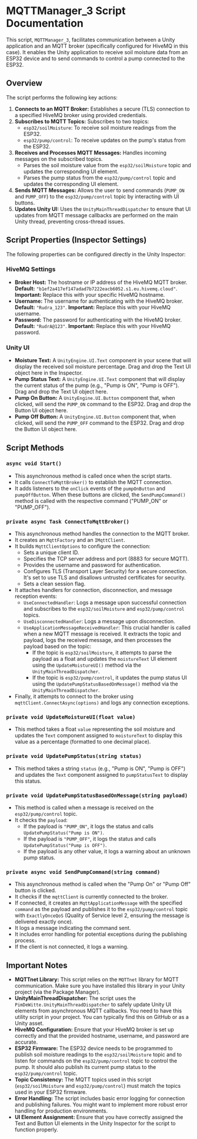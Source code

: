 # MQTTManager_3 Script Documentation

This script, `MQTTManager_3`, facilitates communication between a Unity application and an MQTT broker (specifically configured for HiveMQ in this case). It enables the Unity application to receive soil moisture data from an ESP32 device and to send commands to control a pump connected to the ESP32.

## Overview

The script performs the following key actions:

1.  **Connects to an MQTT Broker:** Establishes a secure (TLS) connection to a specified HiveMQ broker using provided credentials.
2.  **Subscribes to MQTT Topics:** Subscribes to two topics:
    * `esp32/soilMoisture`: To receive soil moisture readings from the ESP32.
    * `esp32/pump/control`: To receive updates on the pump's status from the ESP32.
3.  **Receives and Processes MQTT Messages:** Handles incoming messages on the subscribed topics.
    * Parses the soil moisture value from the `esp32/soilMoisture` topic and updates the corresponding UI element.
    * Parses the pump status from the `esp32/pump/control` topic and updates the corresponding UI element.
4.  **Sends MQTT Messages:** Allows the user to send commands (`PUMP_ON` and `PUMP_OFF`) to the `esp32/pump/control` topic by interacting with UI buttons.
5.  **Updates Unity UI:** Uses the `UnityMainThreadDispatcher` to ensure that UI updates from MQTT message callbacks are performed on the main Unity thread, preventing cross-thread issues.

## Script Properties (Inspector Settings)

The following properties can be configured directly in the Unity Inspector:

### HiveMQ Settings

* **Broker Host:** The hostname or IP address of the HiveMQ MQTT broker. **Default:** `"b1ef2a417ef147adad7b7222eacb6052.s1.eu.hivemq.cloud"`. **Important:** Replace this with your specific HiveMQ hostname.
* **Username:** The username for authenticating with the HiveMQ broker. **Default:** `"Rudra_123"`. **Important:** Replace this with your HiveMQ username.
* **Password:** The password for authenticating with the HiveMQ broker. **Default:** `"RudrA@123"`. **Important:** Replace this with your HiveMQ password.

### Unity UI

* **Moisture Text:** A `UnityEngine.UI.Text` component in your scene that will display the received soil moisture percentage. Drag and drop the Text UI object here in the Inspector.
* **Pump Status Text:** A `UnityEngine.UI.Text` component that will display the current status of the pump (e.g., "Pump is ON", "Pump is OFF"). Drag and drop the Text UI object here.
* **Pump On Button:** A `UnityEngine.UI.Button` component that, when clicked, will send the `PUMP_ON` command to the ESP32. Drag and drop the Button UI object here.
* **Pump Off Button:** A `UnityEngine.UI.Button` component that, when clicked, will send the `PUMP_OFF` command to the ESP32. Drag and drop the Button UI object here.

## Script Methods

### `async void Start()`

* This asynchronous method is called once when the script starts.
* It calls `ConnectToMqttBroker()` to establish the MQTT connection.
* It adds listeners to the `onClick` events of the `pumpOnButton` and `pumpOffButton`. When these buttons are clicked, the `SendPumpCommand()` method is called with the respective command ("PUMP\_ON" or "PUMP\_OFF").

### `private async Task ConnectToMqttBroker()`

* This asynchronous method handles the connection to the MQTT broker.
* It creates an `MqttFactory` and an `IMqttClient`.
* It builds `MqttClientOptions` to configure the connection:
    * Sets a unique client ID.
    * Specifies the TCP server address and port (8883 for secure MQTT).
    * Provides the username and password for authentication.
    * Configures TLS (Transport Layer Security) for a secure connection. It's set to use TLS and disallows untrusted certificates for security.
    * Sets a clean session flag.
* It attaches handlers for connection, disconnection, and message reception events:
    * `UseConnectedHandler`: Logs a message upon successful connection and subscribes to the `esp32/soilMoisture` and `esp32/pump/control` topics.
    * `UseDisconnectedHandler`: Logs a message upon disconnection.
    * `UseApplicationMessageReceivedHandler`: This crucial handler is called when a new MQTT message is received. It extracts the topic and payload, logs the received message, and then processes the payload based on the topic:
        * If the topic is `esp32/soilMoisture`, it attempts to parse the payload as a float and updates the `moistureText` UI element using the `UpdateMoistureUI()` method via the `UnityMainThreadDispatcher`.
        * If the topic is `esp32/pump/control`, it updates the pump status UI using the `UpdatePumpStatusBasedOnMessage()` method via the `UnityMainThreadDispatcher`.
* Finally, it attempts to connect to the broker using `mqttClient.ConnectAsync(options)` and logs any connection exceptions.

### `private void UpdateMoistureUI(float value)`

* This method takes a float `value` representing the soil moisture and updates the `Text` component assigned to `moistureText` to display this value as a percentage (formatted to one decimal place).

### `private void UpdatePumpStatus(string status)`

* This method takes a string `status` (e.g., "Pump is ON", "Pump is OFF") and updates the `Text` component assigned to `pumpStatusText` to display this status.

### `private void UpdatePumpStatusBasedOnMessage(string payload)`

* This method is called when a message is received on the `esp32/pump/control` topic.
* It checks the `payload`:
    * If the payload is `"PUMP_ON"`, it logs the status and calls `UpdatePumpStatus("Pump is ON")`.
    * If the payload is `"PUMP_OFF"`, it logs the status and calls `UpdatePumpStatus("Pump is OFF")`.
    * If the payload is any other value, it logs a warning about an unknown pump status.

### `private async void SendPumpCommand(string command)`

* This asynchronous method is called when the "Pump On" or "Pump Off" button is clicked.
* It checks if the `mqttClient` is currently connected to the broker.
* If connected, it creates an `MqttApplicationMessage` with the specified `command` as the payload and publishes it to the `esp32/pump/control` topic with `ExactlyOnceQoS` (Quality of Service level 2, ensuring the message is delivered exactly once).
* It logs a message indicating the command sent.
* It includes error handling for potential exceptions during the publishing process.
* If the client is not connected, it logs a warning.

## Important Notes

* **MQTTnet Library:** This script relies on the `MQTTnet` library for MQTT communication. Make sure you have installed this library in your Unity project (via the Package Manager).
* **UnityMainThreadDispatcher:** The script uses the `PimDeWitte.UnityMainThreadDispatcher` to safely update Unity UI elements from asynchronous MQTT callbacks. You need to have this utility script in your project. You can typically find this on GitHub or as a Unity asset.
* **HiveMQ Configuration:** Ensure that your HiveMQ broker is set up correctly and that the provided hostname, username, and password are accurate.
* **ESP32 Firmware:** The ESP32 device needs to be programmed to publish soil moisture readings to the `esp32/soilMoisture` topic and to listen for commands on the `esp32/pump/control` topic to control the pump. It should also publish its current pump status to the `esp32/pump/control` topic.
* **Topic Consistency:** The MQTT topics used in this script (`esp32/soilMoisture` and `esp32/pump/control`) must match the topics used in your ESP32 firmware.
* **Error Handling:** The script includes basic error logging for connection and publishing failures. You might want to implement more robust error handling for production environments.
* **UI Element Assignment:** Ensure that you have correctly assigned the Text and Button UI elements in the Unity Inspector for the script to function properly.
